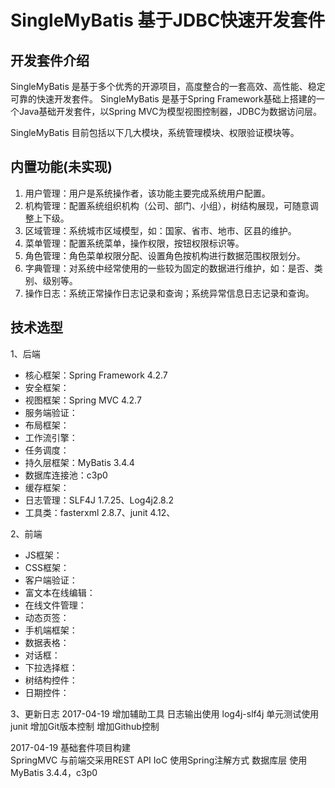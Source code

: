 # SingleMyBatis 基于JDBC快速开发套件

## 开发套件介绍
SingleMyBatis 是基于多个优秀的开源项目，高度整合的一套高效、高性能、稳定可靠的快速开发套件。
SingleMyBatis 是基于Spring Framework基础上搭建的一个Java基础开发套件，以Spring MVC为模型视图控制器，JDBC为数据访问层。

SingleMyBatis 目前包括以下几大模块，系统管理模块、权限验证模块等。
    
## 内置功能(未实现)
1.	用户管理：用户是系统操作者，该功能主要完成系统用户配置。
2.	机构管理：配置系统组织机构（公司、部门、小组），树结构展现，可随意调整上下级。
3.	区域管理：系统城市区域模型，如：国家、省市、地市、区县的维护。
4.	菜单管理：配置系统菜单，操作权限，按钮权限标识等。
5.	角色管理：角色菜单权限分配、设置角色按机构进行数据范围权限划分。
6.	字典管理：对系统中经常使用的一些较为固定的数据进行维护，如：是否、类别、级别等。
7.	操作日志：系统正常操作日志记录和查询；系统异常信息日志记录和查询。

## 技术选型

1、后端

* 核心框架：Spring Framework 4.2.7
* 安全框架：
* 视图框架：Spring MVC 4.2.7
* 服务端验证：
* 布局框架：
* 工作流引擎：
* 任务调度：
* 持久层框架：MyBatis 3.4.4
* 数据库连接池：c3p0
* 缓存框架：
* 日志管理：SLF4J 1.7.25、Log4j2.8.2
* 工具类：fasterxml 2.8.7、junit 4.12、

2、前端

* JS框架：
* CSS框架：
* 客户端验证：
* 富文本在线编辑：
* 在线文件管理：
* 动态页签：
* 手机端框架：
* 数据表格：
* 对话框：
* 下拉选择框：
* 树结构控件：
* 日期控件： 

3、更新日志
2017-04-19 增加辅助工具
日志输出使用 log4j-slf4j
单元测试使用 junit
增加Git版本控制
增加Github控制

2017-04-19 基础套件项目构建  
SpringMVC 与前端交采用REST API
IoC 使用Spring注解方式
数据库层 使用MyBatis 3.4.4，c3p0



